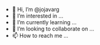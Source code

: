- 👋 Hi, I’m @jojavarg
- 👀 I’m interested in ...
- 🌱 I’m currently learning ...
- 💞️ I’m looking to collaborate on ...
- 📫 How to reach me ...

<!---
jojavarg/jojavarg is a ✨ special ✨ repository because its `README.md` (this file) appears on your GitHub profile.
You can click the Preview link to take a look at your changes.
--->
